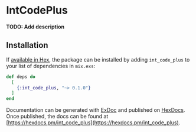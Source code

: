 # IntCodePlus

**TODO: Add description**

## Installation

If [available in Hex](https://hex.pm/docs/publish), the package can be installed
by adding `int_code_plus` to your list of dependencies in `mix.exs`:

```elixir
def deps do
  [
    {:int_code_plus, "~> 0.1.0"}
  ]
end
```

Documentation can be generated with [ExDoc](https://github.com/elixir-lang/ex_doc)
and published on [HexDocs](https://hexdocs.pm). Once published, the docs can
be found at [https://hexdocs.pm/int_code_plus](https://hexdocs.pm/int_code_plus).

